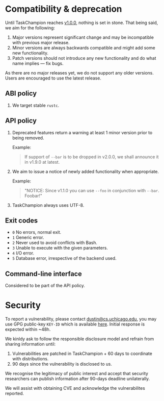 # Compatibility & deprecation

Until TaskChampion reaches [v1.0.0](https://github.com/taskchampion/taskchampion/milestone/7), nothing is set in stone. That being said, we aim for the following:

1. Major versions represent significant change and may be incompatible with previous major release.
2. Minor versions are always backwards compatible and might add some new functionality.
3. Patch versions should not introduce any new functionality and do what name implies &mdash; fix bugs.

As there are no major releases yet, we do not support any older versions. Users are encouraged to use the latest release.

## ABI policy

1. We target stable `rustc`.

## API policy

1. Deprecated features return a warning at least 1 minor version prior to being removed.

    Example:

    > If support of `--bar` is to be dropped in v2.0.0, we shall announce it in v1.9.0 at latest.

2. We aim to issue a notice of newly added functionality when appropriate.

    Example:

    > "NOTICE: Since v1.1.0 you can use `--foo` in conjunction with `--bar`. Foobar!"

3. TaskChampion always uses UTF-8.

## Exit codes

- `0` No errors, normal exit.
- `1` Generic error.
- `2` Never used to avoid conflicts with Bash.
- `3` Unable to execute with the given parameters.
- `4` I/O error.
- `5` Database error, irrespective of the backend used.

## Command-line interface

Considered to be part of the API policy.

# Security

To report a vulnerability, please contact [dustin@cs.uchicago.edu](dustin@cs.uchicago.edu), you may use GPG public-key `KEY-ID` which is available [here](#). Initial response is expected within ~48h.

We kinldy ask to follow the responsible disclosure model and refrain from sharing information until:
1. Vulnerabilities are patched in TaskChampion + 60 days to coordinate with distributions.
2. 90 days since the vulnerability is disclosed to us.

We recognise the legitimacy of public interest and accept that security researchers can publish information after 90-days deadline unilaterally.

We will assist with obtaining CVE and acknowledge the vulnerabilites reported.
